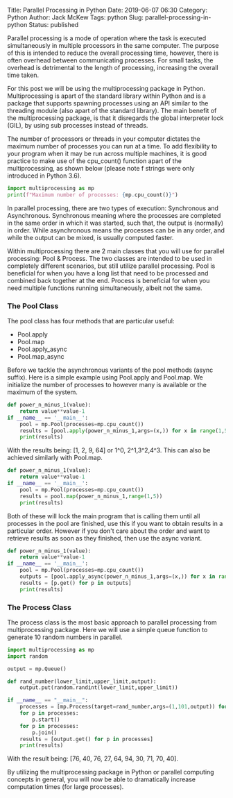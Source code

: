 Title: Parallel Processing in Python
Date: 2019-06-07 06:30
Category: Python
Author: Jack McKew
Tags: python
Slug: parallel-processing-in-python
Status: published

Parallel processing is a mode of operation where the task is executed simultaneously in multiple processors in the same computer. The purpose of this is intended to reduce the overall processing time, however, there is often overhead between communicating processes. For small tasks, the overhead is detrimental to the length of processing, increasing the overall time taken.

For this post we will be using the multiprocessing package in Python. Multiprocessing is apart of the standard library within Python and is a package that supports spawning processes using an API similar to the threading module (also apart of the standard library). The main benefit of the multiprocessing package, is that it disregards the global interpreter lock (GIL), by using sub processes instead of threads.

The number of processors or threads in your computer dictates the maximum number of processes you can run at a time. To add flexibility to your program when it may be run across multiple machines, it is good practice to make use of the cpu\_count() function apart of the multiprocessing, as shown below (please note f strings were only introduced in Python 3.6).

``` python
import multiprocessing as mp
print(f"Maximum number of processes: {mp.cpu_count()}")
```

In parallel processing, there are two types of execution: Synchronous and Asynchronous. Synchronous meaning where the processes are completed in the same order in which it was started, such that, the output is (normally) in order. While asynchronous means the processes can be in any order, and while the output can be mixed, is usually computed faster.

Within multiprocessing there are 2 main classes that you will use for parallel processing: Pool & Process. The two classes are intended to be used in completely different scenarios, but still utilize parallel processing. Pool is beneficial for when you have a long list that need to be processed and combined back together at the end. Process is beneficial for when you need multiple functions running simultaneously, albeit not the same.

### The Pool Class

The pool class has four methods that are particular useful:

-   Pool.apply
-   Pool.map
-   Pool.apply\_async
-   Pool.map\_async

Before we tackle the asynchronous variants of the pool methods (async suffix). Here is a simple example using Pool.apply and Pool.map. We initialize the number of processes to however many is available or the maximum of the system.

``` python
def power_n_minus_1(value):
    return value**value-1
if __name__ == '__main__':
    pool = mp.Pool(processes=mp.cpu_count())
    results = [pool.apply(power_n_minus_1,args=(x,)) for x in range(1,5)]
    print(results)
```

With the results being: \[1, 2, 9, 64\] or 1\^0, 2\^1,3\^2,4\^3. This can also be achieved similarly with Pool.map.

``` python
def power_n_minus_1(value):
    return value**value-1
if __name__ == '__main__':
    pool = mp.Pool(processes=mp.cpu_count())
    results = pool.map(power_n_minus_1,range(1,5))
    print(results)
```

Both of these will lock the main program that is calling them until all processes in the pool are finished, use this if you want to obtain results in a particular order. However if you don't care about the order and want to retrieve results as soon as they finished, then use the async variant.

``` python
def power_n_minus_1(value):
    return value**value-1
if __name__ == '__main__':
    pool = mp.Pool(processes=mp.cpu_count())
    outputs = [pool.apply_async(power_n_minus_1,args=(x,)) for x in range(1,5)]
    results = [p.get() for p in outputs]
    print(results)
```

### The Process Class

The process class is the most basic approach to parallel processing from multiprocessing package. Here we will use a simple queue function to generate 10 random numbers in parallel.

``` python
import multiprocessing as mp
import random

output = mp.Queue()

def rand_number(lower_limit,upper_limit,output):
    output.put(random.randint(lower_limit,upper_limit))

if __name__ == "__main__":
    processes = [mp.Process(target=rand_number,args=(1,101,output)) for x in range(10)]
    for p in processes:
        p.start()
    for p in processes:
        p.join()
    results = [output.get() for p in processes]
    print(results)
```

With the result being: \[76, 40, 76, 27, 64, 94, 30, 71, 70, 40\].

By utilizing the multiprocessing package in Python or parallel computing concepts in general, you will now be able to dramatically increase computation times (for large processes).
